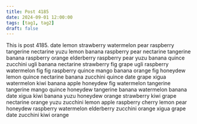 ```yaml
---
title: Post 4185
date: 2024-09-01 12:00:00
tags: [tag1, tag2]
draft: false
---
```

This is post 4185.
date
lemon
strawberry
watermelon
pear
raspberry
tangerine
nectarine
yuzu
lemon
banana
raspberry
pear
nectarine
tangerine
banana
raspberry
orange
elderberry
raspberry
pear
yuzu
banana
quince
zucchini
ugli
banana
nectarine
strawberry
fig
grape
ugli
raspberry
watermelon
fig
fig
raspberry
quince
mango
banana
orange
fig
honeydew
lemon
quince
nectarine
banana
zucchini
quince
date
grape
xigua
watermelon
kiwi
banana
apple
honeydew
fig
watermelon
tangerine
tangerine
mango
quince
honeydew
tangerine
banana
watermelon
banana
date
xigua
kiwi
banana
yuzu
honeydew
orange
strawberry
kiwi
grape
nectarine
orange
yuzu
zucchini
lemon
apple
raspberry
cherry
lemon
pear
honeydew
raspberry
watermelon
elderberry
zucchini
orange
xigua
grape
date
zucchini
kiwi
orange
